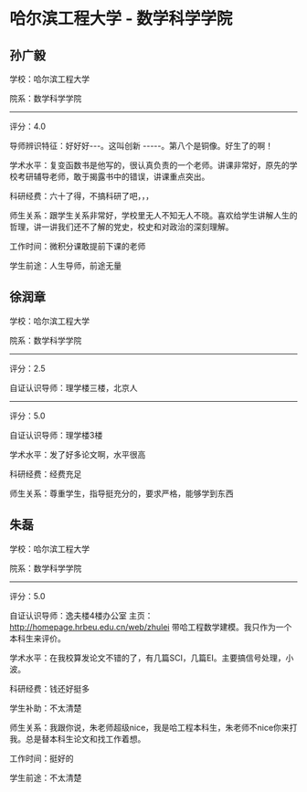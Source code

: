 # 哈尔滨工程大学 - 数学科学学院

## 孙广毅

学校：哈尔滨工程大学

院系：数学科学学院

* * *

评分：4.0

导师辨识特征：好好好---。这叫创新 -----。第八个是铜像。好生了的啊！

学术水平：复变函数书是他写的，很认真负责的一个老师。讲课非常好，原先的学校考研辅导老师，敢于揭露书中的错误，讲课重点突出。

科研经费：六十了得，不搞科研了吧，，，

师生关系：跟学生关系非常好，学校里无人不知无人不晓。喜欢给学生讲解人生的哲理，讲一讲我们还不了解的党史，校史和对政治的深刻理解。

工作时间：微积分课敢提前下课的老师

学生前途：人生导师，前途无量

## 徐润章

学校：哈尔滨工程大学

院系：数学科学学院

* * *

评分：2.5

自证认识导师：理学楼三楼，北京人

* * *

评分：5.0

自证认识导师：理学楼3楼

学术水平：发了好多论文啊，水平很高

科研经费：经费充足

师生关系：尊重学生，指导挺充分的，要求严格，能够学到东西

## 朱磊

学校：哈尔滨工程大学

院系：数学科学学院

* * *

评分：5.0

自证认识导师：逸夫楼4楼办公室 主页：http://homepage.hrbeu.edu.cn/web/zhulei
带哈工程数学建模。我只作为一个本科生来评价。

学术水平：在我校算发论文不错的了，有几篇SCI，几篇EI。主要搞信号处理，小波。

科研经费：钱还好挺多

学生补助：不太清楚

师生关系：我跟你说，朱老师超级nice，我是哈工程本科生，朱老师不nice你来打我。总是替本科生论文和找工作着想。

工作时间：挺好的

学生前途：不太清楚